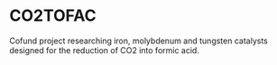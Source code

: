 # CO2TOFAC
Cofund project researching iron, molybdenum and tungsten catalysts designed for the reduction of CO2 into formic acid.
